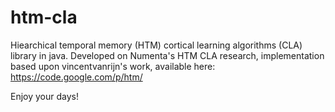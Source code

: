 htm-cla
=======

Hiearchical temporal memory (HTM) cortical learning algorithms (CLA) library in java. 
Developed on Numenta's HTM CLA research, 
implementation based upon vincentvanrijn's work, available here: https://code.google.com/p/htm/ 

Enjoy your days!
